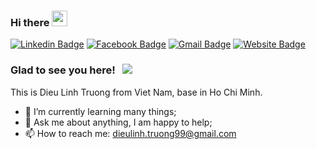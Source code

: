 ### Hi there <img src="https://media.giphy.com/media/hvRJCLFzcasrR4ia7z/giphy.gif" width="25px">


[![Linkedin Badge](https://img.shields.io/badge/-LinkedIn-0e76a8?style=flat-square&logo=Linkedin&logoColor=white)](https://www.linkedin.com/in/liinhleo/)
[![Facebook Badge](https://img.shields.io/badge/-Facebook-3b5998?style=flat-square&logo=Facebook&logoColor=white)](https://www.facebook.com/dieulinh.truong.54/)
[![Gmail Badge](https://img.shields.io/badge/Gmail-c92e3c?style=flat-square&logo=gmail&logoColor=white)](mailto:dieulinh.truong99@gmail.com)
[![Website Badge](https://img.shields.io/badge/Website-%2312100E.svg?style=flat-square&logo=google-chrome&logoColor=white)](https://)



### Glad to see you here! &nbsp; ![](https://visitor-badge.glitch.me/badge?page_id=Liinhleo.Liinhleo)

This is Dieu Linh Truong from Viet Nam, base in Ho Chi Minh.

- 🌱 I’m currently learning many things;
- 💬 Ask me about anything, I am happy to help;
- 📫 How to reach me: dieulinh.truong99@gmail.com

<!--- 
## Github Stats
<p align="center">
  <img align="center" src="https://github-readme-stats.vercel.app/api/top-langs/?username=Liinhleo&show_icons=true&theme=slateorange" />
</p> 
--->
